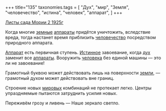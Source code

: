 +++
title="135"
taxonomies.tags = [
 "Дух",
 "мир",
 "Земля",
 "человечество",
 "истина",
 "человек",
 "аппарат",
]
+++

[Листы сада Мории 2 1925г](/agni/1925)

Когда многие [земные](/tags/Земля) [аппараты](/tags/[аппарат](/tags/аппарат)) придётся уничтожить, вследствие вреда, тогда настанет время приблизить [человечество](/tags/человечество) посредством природного аппарата.   

[Аппарат](/tags/аппарат) есть первичная ступень. [Истинное](/tags/истина) завоевание, когда [дух](/tags/Дух) заменит все [аппараты](/tags/[аппарат](/tags/аппарат)). Вооружить [человека](/tags/человек) без единой машины — это ли не завоевание!   

Грамотный буквою может действовать лишь на поверхности [земли](/tags/Земля), — грамотный духом может действовать вне границ.   

Строение новых [мировых](/tags/мир) комбинаций не протекает легко. Центры упраздняемые пытаются затруднить усилия новых.   

Переживём грозу и ливень — Наше зеркало светло.   

